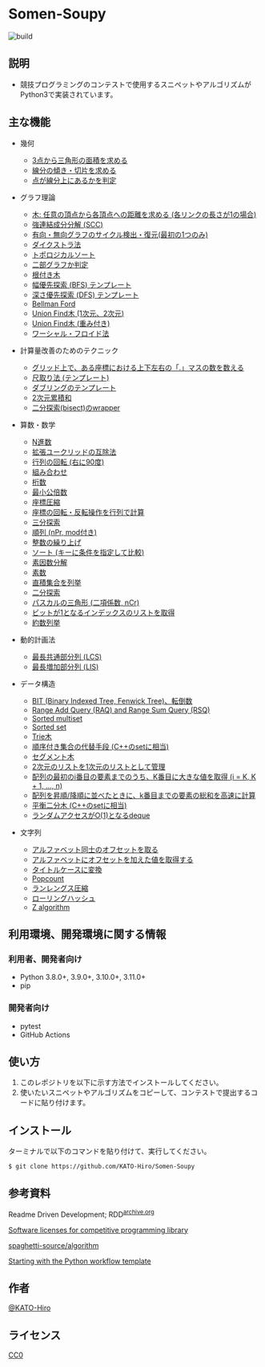 # Somen-Soupy

![build](https://github.com/KATO-Hiro/Somen-Soupy/workflows/Python%20package/badge.svg)

## 説明

- 競技プログラミングのコンテストで使用するスニペットやアルゴリズムがPython3で実装されています。

## 主な機能

- 幾何
  - [3点から三角形の面積を求める](https://github.com/KATO-Hiro/Somen-Soupy/blob/master/snippets/geometry/area_of_triangle.py)
  - [線分の傾き・切片を求める](https://github.com/KATO-Hiro/Somen-Soupy/blob/master/snippets/geometry/line_passing_through_points.py)
  - [点が線分上にあるかを判定](https://github.com/KATO-Hiro/Somen-Soupy/blob/master/snippets/geometry/is_colinear.py)

- グラフ理論
  - [木: 任意の頂点から各頂点への距離を求める (各リンクの長さが1の場合)](https://github.com/KATO-Hiro/Somen-Soupy/blob/master/snippets/graph/tree_distance.py)
  - [強連結成分分解 (SCC)](https://github.com/KATO-Hiro/Somen-Soupy/blob/master/snippets/graph/scc.py)
  - [有向・無向グラフのサイクル検出・復元(最初の1つのみ)](https://github.com/KATO-Hiro/Somen-Soupy/blob/master/snippets/graph/cycle_detection.py)
  - [ダイクストラ法](https://github.com/KATO-Hiro/Somen-Soupy/blob/master/snippets/graph/dijkstra.py)
  - [トポロジカルソート](https://github.com/KATO-Hiro/Somen-Soupy/blob/master/snippets/graph/topological_sorting.py)
  - [二部グラフか判定](https://github.com/KATO-Hiro/Somen-Soupy/blob/master/snippets/graph/bipartite.py)
  - [根付き木](https://github.com/KATO-Hiro/Somen-Soupy/blob/master/snippets/graph/rooted_tree.py)
  - [幅優先探索 (BFS) テンプレート](https://github.com/KATO-Hiro/Somen-Soupy/blob/master/snippets/graph/bfs_template.py)
  - [深さ優先探索 (DFS) テンプレート](https://github.com/KATO-Hiro/Somen-Soupy/blob/master/snippets/graph/dfs_template.py)
  - [Bellman Ford](https://github.com/KATO-Hiro/Somen-Soupy/blob/master/snippets/graph/bellman_ford.py)
  - [Union Find木 (1次元、2次元)](https://github.com/KATO-Hiro/Somen-Soupy/blob/master/snippets/graph/unionfind.py)
  - [Union Find木 (重み付き)](https://github.com/KATO-Hiro/Somen-Soupy/blob/master/snippets/graph/weighted_unionfind.py)
  - [ワーシャル・フロイド法](https://github.com/KATO-Hiro/Somen-Soupy/blob/master/snippets/graph/warshall_floyd.py)

- 計算量改善のためのテクニック
  - [グリッド上で、ある座標における上下左右の「.」マスの数を数える](https://github.com/KATO-Hiro/Somen-Soupy/blob/master/snippets/technique/count_cells.py)
  - [尺取り法 (テンプレート)](https://github.com/KATO-Hiro/Somen-Soupy/blob/master/snippets/technique/two_pointer_techinique_template.py)
  - [ダブリングのテンプレート](https://github.com/KATO-Hiro/Somen-Soupy/blob/master/snippets/technique/doubling_template.py)
  - [2次元累積和](https://github.com/KATO-Hiro/Somen-Soupy/blob/master/snippets/technique/cumulative_sum_two_dim.py)
  - [二分探索(bisect)のwrapper](https://github.com/KATO-Hiro/Somen-Soupy/blob/master/snippets/technique/bisect_wrapper.py)

- 算数・数学
  - [N進数](https://github.com/KATO-Hiro/Somen-Soupy/blob/master/snippets/math/n_ary_number.py)
  - [拡張ユークリッドの互除法](https://github.com/KATO-Hiro/Somen-Soupy/blob/master/snippets/math/gcd.py)
  - [行列の回転 (右に90度)](https://github.com/KATO-Hiro/Somen-Soupy/blob/master/snippets/math/matrix_rotation.py)
  - [組み合わせ](https://github.com/KATO-Hiro/Somen-Soupy/blob/master/snippets/math/combination.py)
  - [桁数](https://github.com/KATO-Hiro/Somen-Soupy/blob/master/snippets/math/digit.py)
  - [最小公倍数](https://github.com/KATO-Hiro/Somen-Soupy/blob/master/snippets/math/lcm.py)
  - [座標圧縮](https://github.com/KATO-Hiro/Somen-Soupy/blob/master/snippets/math/comress.py)
  - [座標の回転・反転操作を行列で計算](https://github.com/KATO-Hiro/Somen-Soupy/blob/master/snippets/math/matrix.py)
  - [三分探索](https://github.com/KATO-Hiro/Somen-Soupy/blob/master/snippets/math/ternary_search.py)
  - [順列 (nPr, mod付き)](https://github.com/KATO-Hiro/Somen-Soupy/blob/master/snippets/math/permutation.py)
  - [整数の繰り上げ](https://github.com/KATO-Hiro/Somen-Soupy/blob/master/snippets/math/carry.py)
  - [ソート (キーに条件を指定して比較)](https://github.com/KATO-Hiro/Somen-Soupy/blob/master/snippets/math/sort_using_key.py)
  - [素因数分解](https://github.com/KATO-Hiro/Somen-Soupy/blob/master/snippets/math/factorization.py)
  - [素数](https://github.com/KATO-Hiro/Somen-Soupy/blob/master/snippets/math/prime.py)
  - [直積集合を列挙](https://github.com/KATO-Hiro/Somen-Soupy/blob/master/snippets/math/direct_product.py)
  - [二分探索](https://github.com/KATO-Hiro/Somen-Soupy/blob/master/snippets/math/binary_search.py)
  - [パスカルの三角形 (二項係数, nCr)](https://github.com/KATO-Hiro/Somen-Soupy/blob/master/snippets/math/pascals_triangle.py)
  - [ビットが1となるインデックスのリストを取得](https://github.com/KATO-Hiro/Somen-Soupy/blob/master/snippets/math/bit_index.py)
  - [約数列挙](https://github.com/KATO-Hiro/Somen-Soupy/blob/master/snippets/math/divisors.py)

- 動的計画法
  - [最長共通部分列 (LCS)](https://github.com/KATO-Hiro/Somen-Soupy/blob/master/snippets/dp/lcs.py)
  - [最長増加部分列 (LIS)](https://github.com/KATO-Hiro/Somen-Soupy/blob/master/snippets/dp/lis.py)

- データ構造
  - [BIT (Binary Indexed Tree, Fenwick Tree)、転倒数](https://github.com/KATO-Hiro/Somen-Soupy/blob/master/snippets/data_structure/bit.py)
  - [Range Add Query (RAQ) and Range Sum Query (RSQ)](https://github.com/KATO-Hiro/Somen-Soupy/blob/master/snippets/data_structure/range_add_sum_query.py)
  - [Sorted multiset](https://github.com/KATO-Hiro/Somen-Soupy/blob/master/snippets/data_structure/sorted_multi_set.py)
  - [Sorted set](https://github.com/KATO-Hiro/Somen-Soupy/blob/master/snippets/data_structure/sorted_set.py)
  - [Trie木](https://github.com/KATO-Hiro/Somen-Soupy/blob/master/snippets/data_structure/trie_tree.py)
  - [順序付き集合の代替手段 (C++のsetに相当)](https://github.com/KATO-Hiro/Somen-Soupy/blob/master/snippets/data_structure/deletable_heapq.py)
  - [セグメント木](https://github.com/KATO-Hiro/Somen-Soupy/blob/master/snippets/data_structure/segment_tree.py)
  - [2次元のリストを1次元のリストとして管理](https://github.com/KATO-Hiro/Somen-Soupy/blob/master/snippets/data_structure/two_dim_list.py)
  - [配列の最初のi番目の要素までのうち、K番目に大きな値を取得 (i = K, K + 1, ..., n)](https://github.com/KATO-Hiro/Somen-Soupy/blob/master/snippets/data_structure/kth_greatest_value.py)
  - [配列を昇順/降順に並べたときに、k番目までの要素の総和を高速に計算](https://github.com/KATO-Hiro/Somen-Soupy/blob/master/snippets/data_structure/sum_of_top_kth.py)
  - [平衡二分木 (C++のsetに相当)](https://github.com/KATO-Hiro/Somen-Soupy/blob/master/snippets/data_structure/balancing_tree.py)
  - [ランダムアクセスがO(1)となるdeque](https://github.com/KATO-Hiro/Somen-Soupy/blob/master/snippets/data_structure/random_access_deque.py)

- 文字列
  - [アルファベット同士のオフセットを取る](https://github.com/KATO-Hiro/Somen-Soupy/blob/master/snippets/string/string.py)
  - [アルファベットにオフセットを加えた値を取得する](https://github.com/KATO-Hiro/Somen-Soupy/blob/master/snippets/string/string.py)
  - [タイトルケースに変換](https://github.com/KATO-Hiro/Somen-Soupy/blob/master/snippets/string/string.py)
  - [Popcount](https://github.com/KATO-Hiro/Somen-Soupy/blob/master/snippets/string/popcount.py)
  - [ランレングス圧縮](https://github.com/KATO-Hiro/Somen-Soupy/blob/master/snippets/string/run_length.py)
  - [ローリングハッシュ](https://github.com/KATO-Hiro/Somen-Soupy/blob/master/snippets/string/rolling_hash.py)
  - [Z algorithm](https://github.com/KATO-Hiro/Somen-Soupy/blob/master/snippets/string/z_algorithm.py)

## 利用環境、開発環境に関する情報

### 利用者、開発者向け

- Python 3.8.0+, 3.9.0+, 3.10.0+, 3.11.0+
- pip

### 開発者向け

- pytest
- GitHub Actions

## 使い方

1. このレポジトリを以下に示す方法でインストールしてください。
2. 使いたいスニペットやアルゴリズムをコピーして、コンテストで提出するコードに貼り付けます。

## インストール

ターミナルで以下のコマンドを貼り付けて、実行してください。

```terminal
$ git clone https://github.com/KATO-Hiro/Somen-Soupy
```

## 参考資料

Readme Driven Development; RDD<sup>[archive.org](http://web.archive.org/web/20220313000343/https://qiita.com/b4b4r07/items/c80d53db9a0fd59086ec)</sup>

[Software licenses for competitive programming library](https://kimiyuki.net/blog/2020/02/14/licenses-for-kyopro-libraries/)

[spaghetti-source/algorithm](https://github.com/spaghetti-source/algorithm)

[Starting with the Python workflow template](https://docs.github.com/en/actions/guides/building-and-testing-python#starting-with-the-python-workflow-template)

## 作者

[@KATO-Hiro](https://twitter.com/k_hiro1818)

## ライセンス

[CC0](https://creativecommons.org/share-your-work/public-domain/cc0)
